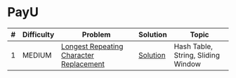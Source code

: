 # PayU

| # | Difficulty | Problem | Solution | Topic |
|---|------------|---------|----------|--------|
| 1 | MEDIUM | [Longest Repeating Character Replacement](https://leetcode.com/problems/longest-repeating-character-replacement) | [Solution](../coding/algorithms/twoPointerAndSlidingWindow/RepeatingChars.java) | Hash Table, String, Sliding Window |
